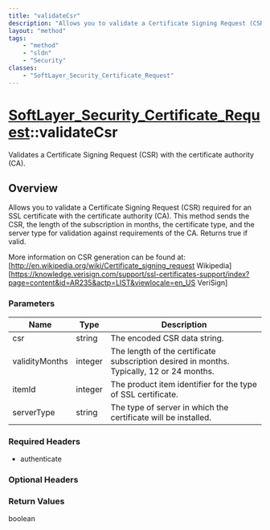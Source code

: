```yaml
---
title: "validateCsr"
description: "Allows you to validate a Certificate Signing Request (CSR) required for an SSL certificate with the certificate authorit... "
layout: "method"
tags:
    - "method"
    - "sldn"
    - "Security"
classes:
    - "SoftLayer_Security_Certificate_Request"
---
```

# [SoftLayer_Security_Certificate_Request](/reference/services/SoftLayer_Security_Certificate_Request)::validateCsr

Validates a Certificate Signing Request (CSR) with the certificate authority (CA). 


## Overview 
Allows you to validate a Certificate Signing Request (CSR) required for an SSL certificate with the certificate authority (CA).  This method sends the CSR, the length of the subscription in months, the certificate type, and the server type for validation against requirements of the CA.  Returns true if valid. 

More information on CSR generation can be found at: [http://en.wikipedia.org/wiki/Certificate_signing_request Wikipedia] [https://knowledge.verisign.com/support/ssl-certificates-support/index?page=content&id=AR235&actp=LIST&viewlocale=en_US VeriSign] 

### Parameters 
|Name | Type | Description |
| --- | --- | --- |
|csr| string| The encoded CSR data string.|
|validityMonths| integer| The length of the certificate subscription desired in months. Typically, 12 or 24 months.|
|itemId| integer| The product item identifier for the type of SSL certificate.|
|serverType| string| The type of server in which the certificate will be installed.|


### Required Headers
* authenticate

### Optional Headers

### Return Values
boolean


